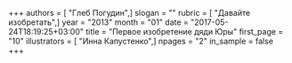 +++
authors = [ "Глеб Погудин",]
slogan = ""
rubric = [ "Давайте изобретать",]
year = "2013"
month = "01"
date = "2017-05-24T18:19:25+03:00"
title = "Первое изобретение дяди Юры"
first_page = "10"
illustrators = [ "Инна Капустенко",]
npages = "2"
in_sample = false
+++
